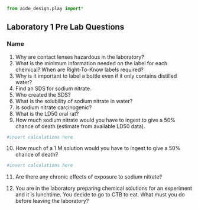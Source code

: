 ```python
from aide_design.play import*
```
## Laboratory 1 Pre Lab Questions
### Name

1. Why are contact lenses hazardous in the laboratory?
2. What is the minimum information needed on the label for each chemical? When are Right-To-Know labels required?
3. Why is it important to label a bottle even if it only contains distilled water?
4. Find an SDS for sodium nitrate.
1. Who created the SDS?
2. What is the solubility of sodium nitrate in water?
3. Is sodium nitrate carcinogenic?
4. What is the LD50 oral rat?
5. How much sodium nitrate would you have to ingest to give a 50% chance of death (estimate from available LD50 data).
```python
#insert calculations here
```
10. How much of a 1 M solution would you have to ingest to give a 50% chance of death?
```python
#insert calculations here
```
11. Are there any chronic effects of exposure to sodium nitrate?

12. You are in the laboratory preparing chemical solutions for an experiment and it is lunchtime. You decide to go to CTB to eat. What must you do before leaving the laboratory?
